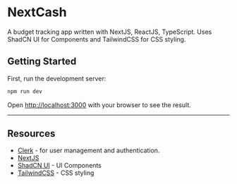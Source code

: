 # NextCash
A budget tracking app written with NextJS, ReactJS, TypeScript. Uses ShadCN UI for Components and TailwindCSS for CSS styling.

## Getting Started

First, run the development server:

```bash
npm run dev
```

Open [http://localhost:3000](http://localhost:3000) with your browser to see the result.

---
## Resources

- [Clerk](https://www.clerk.com) - for user management and authentication.
- [NextJS](http://nextjs.org) 
- [ShadCN UI](https://ui.shadcn.com/docs) - UI Components
- [TailwindCSS](https://tailwindcss.com/) - CSS styling